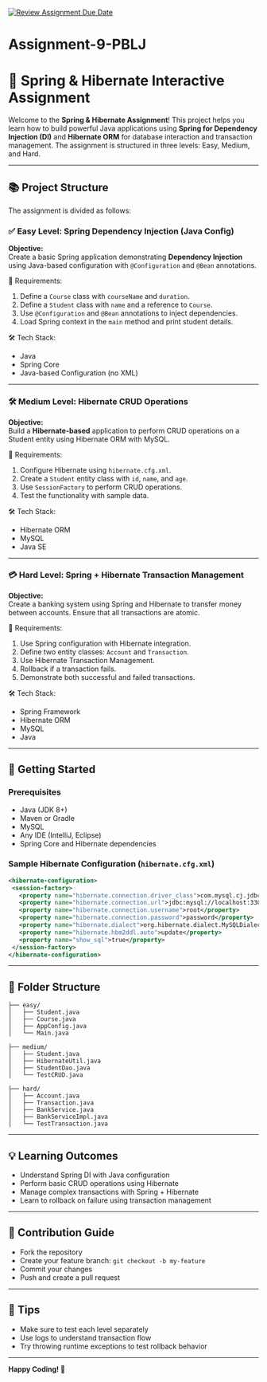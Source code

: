 [![Review Assignment Due Date](https://classroom.github.com/assets/deadline-readme-button-22041afd0340ce965d47ae6ef1cefeee28c7c493a6346c4f15d667ab976d596c.svg)](https://classroom.github.com/a/JygFaFKR)
# Assignment-9-PBLJ

# 🌿 Spring & Hibernate Interactive Assignment

Welcome to the **Spring & Hibernate Assignment**! This project helps you learn how to build powerful Java applications using **Spring for Dependency Injection (DI)** and **Hibernate ORM** for database interaction and transaction management. The assignment is structured in three levels: Easy, Medium, and Hard.

---

## 📚 Project Structure

The assignment is divided as follows:

### ✅ Easy Level: Spring Dependency Injection (Java Config)

**Objective:**  
Create a basic Spring application demonstrating **Dependency Injection** using Java-based configuration with `@Configuration` and `@Bean` annotations.

📁 Requirements:
1. Define a `Course` class with `courseName` and `duration`.
2. Define a `Student` class with `name` and a reference to `Course`.
3. Use `@Configuration` and `@Bean` annotations to inject dependencies.
4. Load Spring context in the `main` method and print student details.

🛠 Tech Stack:
- Java
- Spring Core
- Java-based Configuration (no XML)

---

### 🛠 Medium Level: Hibernate CRUD Operations

**Objective:**  
Build a **Hibernate-based** application to perform CRUD operations on a Student entity using Hibernate ORM with MySQL.

📁 Requirements:
1. Configure Hibernate using `hibernate.cfg.xml`.
2. Create a `Student` entity class with `id`, `name`, and `age`.
3. Use `SessionFactory` to perform CRUD operations.
4. Test the functionality with sample data.

🛠 Tech Stack:
- Hibernate ORM
- MySQL
- Java SE

---

### 💳 Hard Level: Spring + Hibernate Transaction Management

**Objective:**  
Create a banking system using Spring and Hibernate to transfer money between accounts. Ensure that all transactions are atomic.

📁 Requirements:
1. Use Spring configuration with Hibernate integration.
2. Define two entity classes: `Account` and `Transaction`.
3. Use Hibernate Transaction Management.
4. Rollback if a transaction fails.
5. Demonstrate both successful and failed transactions.

🛠 Tech Stack:
- Spring Framework
- Hibernate ORM
- MySQL
- Java

---

## 🚀 Getting Started

### Prerequisites

- Java (JDK 8+)
- Maven or Gradle
- MySQL
- Any IDE (IntelliJ, Eclipse)
- Spring Core and Hibernate dependencies

### Sample Hibernate Configuration (`hibernate.cfg.xml`)

```xml
<hibernate-configuration>
 <session-factory>
   <property name="hibernate.connection.driver_class">com.mysql.cj.jdbc.Driver</property>
   <property name="hibernate.connection.url">jdbc:mysql://localhost:3306/your_db</property>
   <property name="hibernate.connection.username">root</property>
   <property name="hibernate.connection.password">password</property>
   <property name="hibernate.dialect">org.hibernate.dialect.MySQLDialect</property>
   <property name="hibernate.hbm2ddl.auto">update</property>
   <property name="show_sql">true</property>
 </session-factory>
</hibernate-configuration>
```

---

## 📌 Folder Structure

```
├── easy/
│   ├── Student.java
│   ├── Course.java
│   ├── AppConfig.java
│   └── Main.java

├── medium/
│   ├── Student.java
│   ├── HibernateUtil.java
│   ├── StudentDao.java
│   └── TestCRUD.java

├── hard/
│   ├── Account.java
│   ├── Transaction.java
│   ├── BankService.java
│   ├── BankServiceImpl.java
│   └── TestTransaction.java
```

---

## 💡 Learning Outcomes

- Understand Spring DI with Java configuration
- Perform basic CRUD operations using Hibernate
- Manage complex transactions with Spring + Hibernate
- Learn to rollback on failure using transaction management

---

## 🙌 Contribution Guide

- Fork the repository
- Create your feature branch: `git checkout -b my-feature`
- Commit your changes
- Push and create a pull request

---

## 🧠 Tips

- Make sure to test each level separately
- Use logs to understand transaction flow
- Try throwing runtime exceptions to test rollback behavior

---

**Happy Coding! 🌱**
